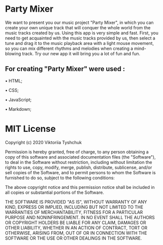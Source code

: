 # Party Mixer

We want to present you our music project "Party Mixer", in which you can create your own unique track that will conquer the whole world from the music tracks created by us. Using this app is very simple and fast. First, you need to get acquainted with the music tracks provided by us, then select a tune and drag it to the music playback area with a light mouse movement, so you can mix different rhythms and melodies when creating a mind-blowing track. Try our new app it will bring you a lot of fun and fun.

## For creating "Party Mixer" were used :
• HTML;

• CSS;

• JavaScript;

• Markdown;

# MIT License
Copyright (c) 2020 Viktoriia Tyshchuk

Permission is hereby granted, free of charge, to any person obtaining a copy of this software and associated documentation files (the "Software"), to deal in the Software without restriction, including without limitation the rights to use, copy, modify, merge, publish, distribute, sublicense, and/or sell copies of the Software, and to permit persons to whom the Software is furnished to do so, subject to the following conditions:

The above copyright notice and this permission notice shall be included in all copies or substantial portions of the Software.

THE SOFTWARE IS PROVIDED "AS IS", WITHOUT WARRANTY OF ANY KIND, EXPRESS OR IMPLIED, INCLUDING BUT NOT LIMITED TO THE WARRANTIES OF MERCHANTABILITY, FITNESS FOR A PARTICULAR PURPOSE AND NONINFRINGEMENT. IN NO EVENT SHALL THE AUTHORS OR COPYRIGHT HOLDERS BE LIABLE FOR ANY CLAIM, DAMAGES OR OTHER LIABILITY, WHETHER IN AN ACTION OF CONTRACT, TORT OR OTHERWISE, ARISING FROM, OUT OF OR IN CONNECTION WITH THE SOFTWARE OR THE USE OR OTHER DEALINGS IN THE SOFTWARE.
